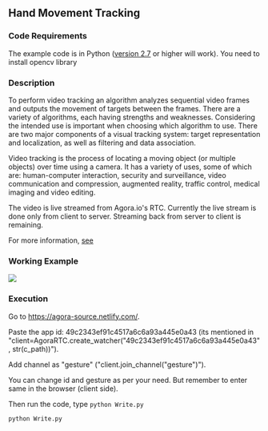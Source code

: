 ## Hand Movement Tracking

### Code Requirements
The example code is in Python ([version 2.7](https://www.python.org/download/releases/2.7/) or higher will work). 
You need to install opencv library


### Description

To perform video tracking an algorithm analyzes sequential video frames and outputs the movement of targets between the frames. There are a variety of algorithms, each having strengths and weaknesses. Considering the intended use is important when choosing which algorithm to use. There are two major components of a visual tracking system: target representation and localization, as well as filtering and data association.

Video tracking is the process of locating a moving object (or multiple objects) over time using a camera. It has a variety of uses, some of which are: human-computer interaction, security and surveillance, video communication and compression, augmented reality, traffic control, medical imaging and video editing.

The video is live streamed from Agora.io's RTC. Currently the live stream is done only from client to server. Streaming back from server to client is remaining.

For more information, [see](http://opencv-python-tutroals.readthedocs.io/en/latest/)

### Working Example

<img src="Hand tracking agora streaming.flv">



### Execution
Go to https://agora-source.netlify.com/. 

Paste the app id: 49c2343ef91c4517a6c6a93a445e0a43 (its mentioned in "client=AgoraRTC.create_watcher("49c2343ef91c4517a6c6a93a445e0a43", str(c_path))"). 

Add channel as "gesture" ("client.join_channel("gesture")"). 

You can change id and gesture as per your need. But remember to enter same in the browser (client side).


Then run the code, type `python Write.py`

```
python Write.py
```

